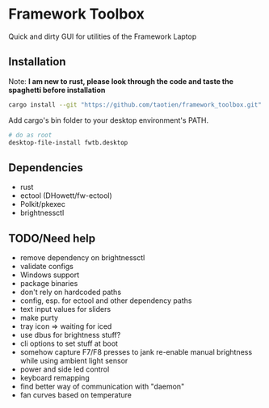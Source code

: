 # Framework Toolbox

Quick and dirty GUI for utilities of the Framework Laptop

## Installation

Note: **I am new to rust, please look through the code and taste the spaghetti
before installation**

```sh
cargo install --git "https://github.com/taotien/framework_toolbox.git"
```

Add cargo's bin folder to your desktop environment's PATH.

```sh
# do as root
desktop-file-install fwtb.desktop
```

## Dependencies

- rust
- ectool (DHowett/fw-ectool)
- Polkit/pkexec
- brightnessctl

## TODO/Need help

- remove dependency on brightnessctl
- validate configs
- Windows support
- package binaries
- don't rely on hardcoded paths
- config, esp. for ectool and other dependency paths
- text input values for sliders
- make purty
- tray icon => waiting for iced
- use dbus for brightness stuff?
- cli options to set stuff at boot
- somehow capture F7/F8 presses to jank re-enable manual brightness while using
  ambient light sensor
- power and side led control
- keyboard remapping
- find better way of communication with "daemon"
- fan curves based on temperature

